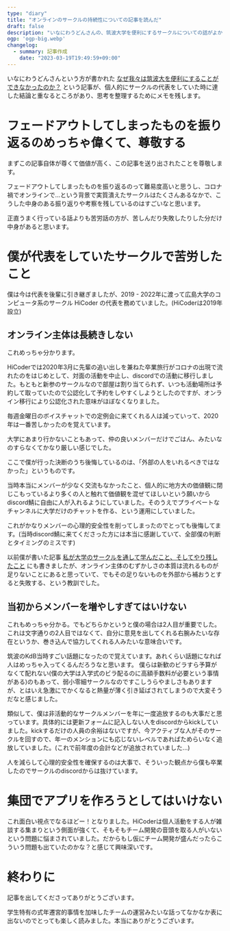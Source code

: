 ```yaml
---
type: "diary"
title: "オンラインのサークルの持続性についての記事を読んだ"
draft: false
description: "いなにわうどんさんの、筑波大学を便利にするサークルについての話がよかったのでメモ"
ogp: 'ogp-big.webp'
changelog:
  - summary: 記事作成
    date: "2023-03-19T19:49:59+09:00"
---
```


<!-- titleは自動で入る -->
いなにわうどんさんという方が書かれた [なぜ我々は筑波大を便利にすることができなかったのか？](https://soudakyoto-ikou.hatenadiary.jp/entry/20230319/1679216111) という記事が、個人的にサークルの代表をしていた時に達した結論と重なるところがあり、思考を整理するためにメモを残します。

# フェードアウトしてしまったものを振り返るのめっちゃ偉くて、尊敬する

まずこの記事自体が尊くて価値が高く、この記事を送り出されたことを尊敬します。

フェードアウトしてしまったものを振り返るのって難易度高いと思うし、コロナ禍でオンラインで...という背景で実質潰えたサークルはたくさんあるなかで、こうした中身のある振り返りや考察を残しているのはすごいなと思います。

正直うまく行っている話よりも苦労話の方が、苦しんだり失敗したりした分だけ中身があると思います。

# 僕が代表をしていたサークルで苦労したこと

僕は今は代表を後輩に引き継ぎましたが、2019 - 2022年に渡って広島大学のコンピュータ系のサークル HiCoder の代表を務めていました。(HiCoderは2019年設立)

## オンライン主体は長続きしない

これめっちゃ分かります。

HiCoderでは2020年3月に先輩の追い出しを兼ねた卒業旅行がコロナの出現で流れたのをはじめとして、対面の活動を中止し、discordでの活動に移行しました。もともと新参のサークルなので部屋は割り当てられず、いつも活動場所は予約して取っていたので公認化して予約をしやすくしようとしたのですが、オンライン移行により公認化された意味がほぼなくなりました。

毎週金曜日のボイスチャットでの定例会に来てくれる人は減っていって、2020年は一番苦しかったのを覚えています。

大学にあまり行かないこともあって、仲の良いメンバーだけでごはん、みたいなのすらなくてかなり厳しい感じでした。

ここで僕が行った決断のうち後悔しているのは、「外部の人をいれるべきではなかった」というものです。

当時本当にメンバーが少なく交流もなかったこと、個人的に地方大の価値観に閉じこもっているより多くの人と触れて価値観を混ぜてほしいという願いからdiscord鯖に自由に人が入れるようにしていました。そのうえでプライベートなチャンネルに大学だけのチャットを作る、という運用にしていました。

これがかなりメンバーの心理的安全性を削ってしまったのでとっても後悔してます。(当時discord鯖に来てくださった方には本当に感謝していて、全部僕の判断とタイミングのミスです)

以前僕が書いた記事 [私が大学のサークルを通して学んだこと、そしてやり残したこと](https://blog.uta8a.net/diary/2023-02-10-unfinished/) にも書きましたが、オンライン主体のむずかしさの本質は流れるものが足りないことにあると思っていて、でもその足りないものを外部から補おうとすると失敗する、という教訓でした。

## 当初からメンバーを増やしすぎてはいけない

これもめっちゃ分かる。でもどちらかというと僕の場合は2人目が重要でした。これは文字通りの2人目ではなくて、自分に意見を出してくれる右腕みたいな存在というか、巻き込んで協力してくれる人みたいな意味合いです。

筑波のKdB当時すごい話題になったので覚えています。あれくらい話題になれば人はめっちゃ入ってくるんだろうなと思います。
僕らは新歓のビラすら予算がなくて配れない(僕の大学は入学式のビラ配るのに高額手数料が必要という事情がある)のもあって、弱小零細サークルなのですこしうらやましさもありますが、とはいえ急激にでかくなると熱量が薄く引き延ばされてしまうので大変そうだなと感じました。

類似して、僕は非活動的なサークルメンバーを年に一度追放するのも大事だと思っています。具体的には更新フォームに記入しない人をdiscordからkickしていました。kickするだけの人員の余裕はないですが、今アクティブな人がそのサークルを回すので、年一のメンションにも応じないレベルであればためらいなく追放していました。(これで前年度の会計などが追放されていました...)

人を減らして心理的安全性を確保するのは大事で、そういった観点から僕も卒業したのでサークルのdiscordからは抜けています。

# 集団でアプリを作ろうとしてはいけない

これ面白い視点でなるほどー！となりました。HiCoderは個人活動をする人が雑談する集まりという側面が強くて、そもそもチーム開発の音頭を取る人がいないという問題に悩まされていました。だからもし仮にチーム開発が盛んだったらこういう問題も出ていたのかな？と感じて興味深いです。

# 終わりに

記事を出してくださってありがとうございます。

学生特有の式年遷宮的事情を加味したチームの運営みたいな話ってなかなか表に出ないのでとっても楽しく読みました。本当にありがとうございます。
